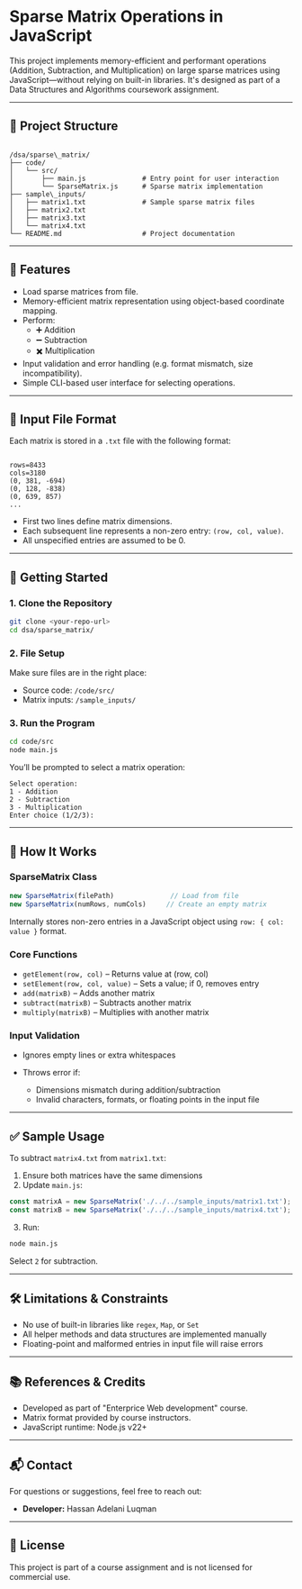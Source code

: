 # Sparse Matrix Operations in JavaScript

This project implements memory-efficient and performant operations (Addition, Subtraction, and Multiplication) on large sparse matrices using JavaScript—without relying on built-in libraries. It's designed as part of a Data Structures and Algorithms coursework assignment.

---

## 📁 Project Structure

```

/dsa/sparse\_matrix/
├── code/
│   └── src/
│       ├── main.js              # Entry point for user interaction
│       └── SparseMatrix.js      # Sparse matrix implementation
├── sample\_inputs/
│   ├── matrix1.txt              # Sample sparse matrix files
│   ├── matrix2.txt
│   ├── matrix3.txt
│   └── matrix4.txt
└── README.md                    # Project documentation

```

---

## 📌 Features

- Load sparse matrices from file.
- Memory-efficient matrix representation using object-based coordinate mapping.
- Perform:
  - ➕ Addition
  - ➖ Subtraction
  - ✖️ Multiplication
- Input validation and error handling (e.g. format mismatch, size incompatibility).
- Simple CLI-based user interface for selecting operations.

---

## 📄 Input File Format

Each matrix is stored in a `.txt` file with the following format:

```

rows=8433
cols=3180
(0, 381, -694)
(0, 128, -838)
(0, 639, 857)
...

````

- First two lines define matrix dimensions.
- Each subsequent line represents a non-zero entry: `(row, col, value)`.
- All unspecified entries are assumed to be 0.

---

## 🚀 Getting Started

### 1. Clone the Repository

```bash
git clone <your-repo-url>
cd dsa/sparse_matrix/
````

### 2. File Setup

Make sure files are in the right place:

* Source code: `/code/src/`
* Matrix inputs: `/sample_inputs/`

### 3. Run the Program

```bash
cd code/src
node main.js
```

You’ll be prompted to select a matrix operation:

```
Select operation:
1 - Addition
2 - Subtraction
3 - Multiplication
Enter choice (1/2/3):
```

---

## 🧠 How It Works

### SparseMatrix Class

```js
new SparseMatrix(filePath)              // Load from file
new SparseMatrix(numRows, numCols)     // Create an empty matrix
```

Internally stores non-zero entries in a JavaScript object using `row: { col: value }` format.

### Core Functions

* `getElement(row, col)` – Returns value at (row, col)
* `setElement(row, col, value)` – Sets a value; if 0, removes entry
* `add(matrixB)` – Adds another matrix
* `subtract(matrixB)` – Subtracts another matrix
* `multiply(matrixB)` – Multiplies with another matrix

### Input Validation

* Ignores empty lines or extra whitespaces
* Throws error if:

  * Dimensions mismatch during addition/subtraction
  * Invalid characters, formats, or floating points in the input file

---

## ✅ Sample Usage

To subtract `matrix4.txt` from `matrix1.txt`:

1. Ensure both matrices have the same dimensions
2. Update `main.js`:

```js
const matrixA = new SparseMatrix('./../../sample_inputs/matrix1.txt');
const matrixB = new SparseMatrix('./../../sample_inputs/matrix4.txt');
```

3. Run:

```bash
node main.js
```

Select `2` for subtraction.

---

## 🛠 Limitations & Constraints

* No use of built-in libraries like `regex`, `Map`, or `Set`
* All helper methods and data structures are implemented manually
* Floating-point and malformed entries in input file will raise errors

---

## 📚 References & Credits

* Developed as part of "Enterprice Web development" course.
* Matrix format provided by course instructors.
* JavaScript runtime: Node.js v22+

---

## 📬 Contact

For questions or suggestions, feel free to reach out:

* **Developer:** Hassan Adelani Luqman

---

## 📌 License

This project is part of a course assignment and is not licensed for commercial use.

```
